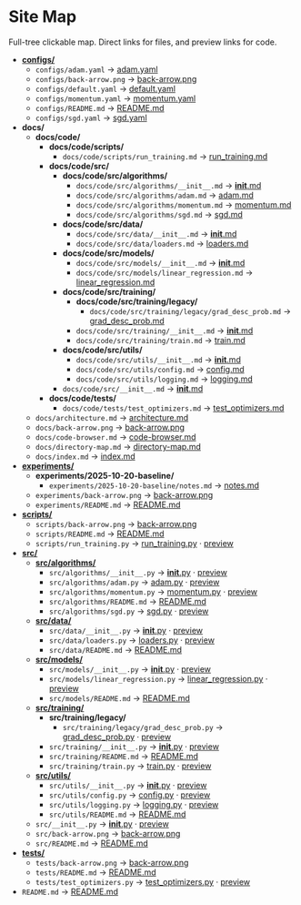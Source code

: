 # Site Map

Full-tree clickable map. Direct links for files, and preview links for code.

- **[configs/](../configs/README.md)**
  - `configs/adam.yaml` → [adam.yaml](../configs/adam.yaml)
  - `configs/back-arrow.png` → [back-arrow.png](../configs/back-arrow.png)
  - `configs/default.yaml` → [default.yaml](../configs/default.yaml)
  - `configs/momentum.yaml` → [momentum.yaml](../configs/momentum.yaml)
  - `configs/README.md` → [README.md](../configs/README.md)
  - `configs/sgd.yaml` → [sgd.yaml](../configs/sgd.yaml)
- **docs/**
  - **docs/code/**
    - **docs/code/scripts/**
      - `docs/code/scripts/run_training.md` → [run_training.md](code/scripts/run_training.md)
    - **docs/code/src/**
      - **docs/code/src/algorithms/**
        - `docs/code/src/algorithms/__init__.md` → [__init__.md](code/src/algorithms/__init__.md)
        - `docs/code/src/algorithms/adam.md` → [adam.md](code/src/algorithms/adam.md)
        - `docs/code/src/algorithms/momentum.md` → [momentum.md](code/src/algorithms/momentum.md)
        - `docs/code/src/algorithms/sgd.md` → [sgd.md](code/src/algorithms/sgd.md)
      - **docs/code/src/data/**
        - `docs/code/src/data/__init__.md` → [__init__.md](code/src/data/__init__.md)
        - `docs/code/src/data/loaders.md` → [loaders.md](code/src/data/loaders.md)
      - **docs/code/src/models/**
        - `docs/code/src/models/__init__.md` → [__init__.md](code/src/models/__init__.md)
        - `docs/code/src/models/linear_regression.md` → [linear_regression.md](code/src/models/linear_regression.md)
      - **docs/code/src/training/**
        - **docs/code/src/training/legacy/**
          - `docs/code/src/training/legacy/grad_desc_prob.md` → [grad_desc_prob.md](code/src/training/legacy/grad_desc_prob.md)
        - `docs/code/src/training/__init__.md` → [__init__.md](code/src/training/__init__.md)
        - `docs/code/src/training/train.md` → [train.md](code/src/training/train.md)
      - **docs/code/src/utils/**
        - `docs/code/src/utils/__init__.md` → [__init__.md](code/src/utils/__init__.md)
        - `docs/code/src/utils/config.md` → [config.md](code/src/utils/config.md)
        - `docs/code/src/utils/logging.md` → [logging.md](code/src/utils/logging.md)
      - `docs/code/src/__init__.md` → [__init__.md](code/src/__init__.md)
    - **docs/code/tests/**
      - `docs/code/tests/test_optimizers.md` → [test_optimizers.md](code/tests/test_optimizers.md)
  - `docs/architecture.md` → [architecture.md](architecture.md)
  - `docs/back-arrow.png` → [back-arrow.png](back-arrow.png)
  - `docs/code-browser.md` → [code-browser.md](code-browser.md)
  - `docs/directory-map.md` → [directory-map.md](directory-map.md)
  - `docs/index.md` → [index.md](index.md)
- **[experiments/](../experiments/README.md)**
  - **experiments/2025-10-20-baseline/**
    - `experiments/2025-10-20-baseline/notes.md` → [notes.md](../experiments/2025-10-20-baseline/notes.md)
  - `experiments/back-arrow.png` → [back-arrow.png](../experiments/back-arrow.png)
  - `experiments/README.md` → [README.md](../experiments/README.md)
- **[scripts/](../scripts/README.md)**
  - `scripts/back-arrow.png` → [back-arrow.png](../scripts/back-arrow.png)
  - `scripts/README.md` → [README.md](../scripts/README.md)
  - `scripts/run_training.py` → [run_training.py](../scripts/run_training.py) · [preview](code/scripts/run_training.md)
- **[src/](../src/README.md)**
  - **[src/algorithms/](../src/algorithms/README.md)**
    - `src/algorithms/__init__.py` → [__init__.py](../src/algorithms/__init__.py) · [preview](code/src/algorithms/__init__.md)
    - `src/algorithms/adam.py` → [adam.py](../src/algorithms/adam.py) · [preview](code/src/algorithms/adam.md)
    - `src/algorithms/momentum.py` → [momentum.py](../src/algorithms/momentum.py) · [preview](code/src/algorithms/momentum.md)
    - `src/algorithms/README.md` → [README.md](../src/algorithms/README.md)
    - `src/algorithms/sgd.py` → [sgd.py](../src/algorithms/sgd.py) · [preview](code/src/algorithms/sgd.md)
  - **[src/data/](../src/data/README.md)**
    - `src/data/__init__.py` → [__init__.py](../src/data/__init__.py) · [preview](code/src/data/__init__.md)
    - `src/data/loaders.py` → [loaders.py](../src/data/loaders.py) · [preview](code/src/data/loaders.md)
    - `src/data/README.md` → [README.md](../src/data/README.md)
  - **[src/models/](../src/models/README.md)**
    - `src/models/__init__.py` → [__init__.py](../src/models/__init__.py) · [preview](code/src/models/__init__.md)
    - `src/models/linear_regression.py` → [linear_regression.py](../src/models/linear_regression.py) · [preview](code/src/models/linear_regression.md)
    - `src/models/README.md` → [README.md](../src/models/README.md)
  - **[src/training/](../src/training/README.md)**
    - **src/training/legacy/**
      - `src/training/legacy/grad_desc_prob.py` → [grad_desc_prob.py](../src/training/legacy/grad_desc_prob.py) · [preview](code/src/training/legacy/grad_desc_prob.md)
    - `src/training/__init__.py` → [__init__.py](../src/training/__init__.py) · [preview](code/src/training/__init__.md)
    - `src/training/README.md` → [README.md](../src/training/README.md)
    - `src/training/train.py` → [train.py](../src/training/train.py) · [preview](code/src/training/train.md)
  - **[src/utils/](../src/utils/README.md)**
    - `src/utils/__init__.py` → [__init__.py](../src/utils/__init__.py) · [preview](code/src/utils/__init__.md)
    - `src/utils/config.py` → [config.py](../src/utils/config.py) · [preview](code/src/utils/config.md)
    - `src/utils/logging.py` → [logging.py](../src/utils/logging.py) · [preview](code/src/utils/logging.md)
    - `src/utils/README.md` → [README.md](../src/utils/README.md)
  - `src/__init__.py` → [__init__.py](../src/__init__.py) · [preview](code/src/__init__.md)
  - `src/back-arrow.png` → [back-arrow.png](../src/back-arrow.png)
  - `src/README.md` → [README.md](../src/README.md)
- **[tests/](../tests/README.md)**
  - `tests/back-arrow.png` → [back-arrow.png](../tests/back-arrow.png)
  - `tests/README.md` → [README.md](../tests/README.md)
  - `tests/test_optimizers.py` → [test_optimizers.py](../tests/test_optimizers.py) · [preview](code/tests/test_optimizers.md)
- `README.md` → [README.md](../README.md)